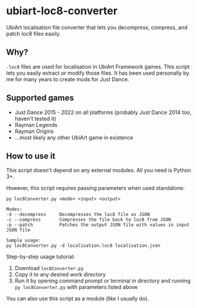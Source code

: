 # ubiart-loc8-converter
UbiArt localisation file converter that lets you decompress, compress, and patch loc8 files easily.

## Why?
`.loc8` files are used for localisation in UbiArt Framework games. This script lets you easily extract or modify those files. It has been used personally by me for many years to create mods for Just Dance.

## Supported games
- Just Dance 2015 - 2022 on all platforms (probably Just Dance 2014 too, haven't tested it)
- Rayman Legends
- Rayman Origins
- ...most likely any other UbiArt game in existence

## How to use it
This script doesn't depend on any external modules. All you need is Python 3+.

However, this script requires passing parameters when used standalone:

```
py loc8Converter.py <mode> <input> <output>

Modes:
-d --decompress     Decompresses the loc8 file as JSON
-c --compress       Compresses the file back to loc8 from JSON
-p --patch          Patches the output JSON file with values in input JSON file

Sample usage:
py loc8Converter.py -d localisation.loc8 localisation.json
```


Step-by-step usage tutorial:
1. Download `loc8Converter.py`
2. Copy it to any desired work directory
3. Run it by opening command prompt or terminal in directory and running `py loc8Converter.py` with parameters listed above

You can also use this script as a module (like I usually do).
